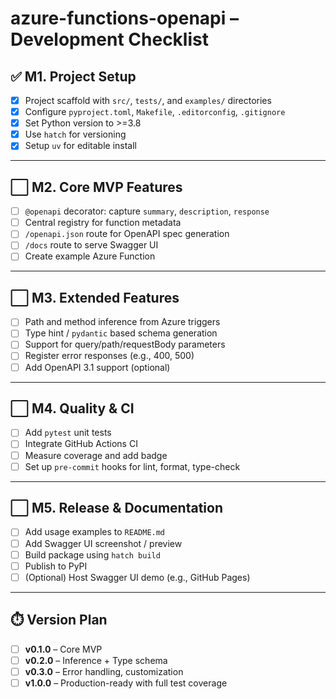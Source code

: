 # azure-functions-openapi – Development Checklist

## ✅ M1. Project Setup
- [x] Project scaffold with `src/`, `tests/`, and `examples/` directories
- [x] Configure `pyproject.toml`, `Makefile`, `.editorconfig`, `.gitignore`
- [x] Set Python version to >=3.8
- [x] Use `hatch` for versioning
- [x] Setup `uv` for editable install

---

## ⬜ M2. Core MVP Features
- [ ] `@openapi` decorator: capture `summary`, `description`, `response`
- [ ] Central registry for function metadata
- [ ] `/openapi.json` route for OpenAPI spec generation
- [ ] `/docs` route to serve Swagger UI
- [ ] Create example Azure Function

---

## ⬜ M3. Extended Features
- [ ] Path and method inference from Azure triggers
- [ ] Type hint / `pydantic` based schema generation
- [ ] Support for query/path/requestBody parameters
- [ ] Register error responses (e.g., 400, 500)
- [ ] Add OpenAPI 3.1 support (optional)

---

## ⬜ M4. Quality & CI
- [ ] Add `pytest` unit tests
- [ ] Integrate GitHub Actions CI
- [ ] Measure coverage and add badge
- [ ] Set up `pre-commit` hooks for lint, format, type-check

---

## ⬜ M5. Release & Documentation
- [ ] Add usage examples to `README.md`
- [ ] Add Swagger UI screenshot / preview
- [ ] Build package using `hatch build`
- [ ] Publish to PyPI
- [ ] (Optional) Host Swagger UI demo (e.g., GitHub Pages)

---

## ⏱️ Version Plan
- [ ] **v0.1.0** – Core MVP
- [ ] **v0.2.0** – Inference + Type schema
- [ ] **v0.3.0** – Error handling, customization
- [ ] **v1.0.0** – Production-ready with full test coverage
